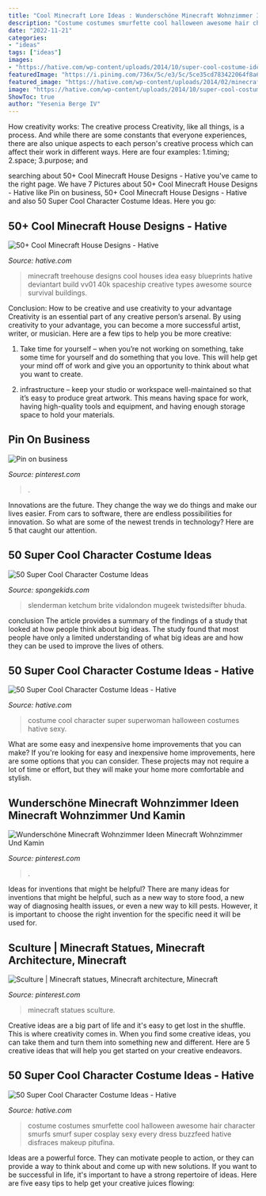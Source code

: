```yaml
---
title: "Cool Minecraft Lore Ideas : Wunderschöne Minecraft Wohnzimmer Ideen Minecraft Wohnzimmer Und Kamin"
description: "Costume costumes smurfette cool halloween awesome hair character smurfs smurf super cosplay sexy every dress buzzfeed hative disfraces makeup pitufina"
date: "2022-11-21"
categories:
- "ideas"
tags: ["ideas"]
images:
- "https://hative.com/wp-content/uploads/2014/10/super-cool-costume-ideas/13-superwoman-costume.jpg"
featuredImage: "https://i.pinimg.com/736x/5c/e3/5c/5ce35cd783422064f8a6d58da79d1664.jpg"
featured_image: "https://hative.com/wp-content/uploads/2014/02/minecraft-houses/treehouse-design-idea-5.jpg"
image: "https://hative.com/wp-content/uploads/2014/10/super-cool-costume-ideas/13-superwoman-costume.jpg"
ShowToc: true
author: "Yesenia Berge IV"
---
```



How creativity works: The creative process
Creativity, like all things, is a process. And while there are some constants that everyone experiences, there are also unique aspects to each person's creative process which can affect their work in different ways. Here are four examples: 1.timing; 2.space; 3.purpose; and 
	

		
searching about 50+ Cool Minecraft House Designs - Hative you've came to the right page. We have 7 Pictures about 50+ Cool Minecraft House Designs - Hative like Pin on business, 50+ Cool Minecraft House Designs - Hative and also 50 Super Cool Character Costume Ideas. Here you go:
		
    
## 50+ Cool Minecraft House Designs - Hative

<img loading=lazy src="https://hative.com/wp-content/uploads/2014/02/minecraft-houses/treehouse-design-idea-5.jpg" onerror="this.onerror=null;this.src='https://tse4.mm.bing.net/th?id=OIP.NJXm4Glxz7hRvYiXb5O67AHaFj&amp;pid=15.1';" alt="50+ Cool Minecraft House Designs - Hative">

_Source: hative.com_

>minecraft treehouse designs cool houses idea easy blueprints hative deviantart build vv01 40k spaceship creative types awesome source survival buildings. 

	

Conclusion: How to be creative and use creativity to your advantage
Creativity is an essential part of any creative person’s arsenal. By using creativity to your advantage, you can become a more successful artist, writer, or musician. Here are a few tips to help you be more creative:
1. Take time for yourself – when you’re not working on something, take some time for yourself and do something that you love. This will help get your mind off of work and give you an opportunity to think about what you want to create.

2. infrastructure – keep your studio or workspace well-maintained so that it’s easy to produce great artwork. This means having space for work, having high-quality tools and equipment, and having enough storage space to hold your materials.


    
## Pin On Business

<img loading=lazy src="https://i.pinimg.com/736x/03/b4/c6/03b4c6a991d345182fc3111898e34392.jpg" onerror="this.onerror=null;this.src='https://tse2.mm.bing.net/th?id=OIP.OgbtmTYeatAx8t2DUQLZrAHaKR&amp;pid=15.1';" alt="Pin on business">

_Source: pinterest.com_

>. 

	

Innovations are the future. They change the way we do things and make our lives easier. From cars to software, there are endless possibilities for innovation. So what are some of the newest trends in technology? Here are 5 that caught our attention.

    
## 50 Super Cool Character Costume Ideas

<img loading=lazy src="https://spongekids.com/wp-content/uploads/2014/10/super-cool-costume-ideas/36-slenderman-costume.jpg" onerror="this.onerror=null;this.src='https://tse3.mm.bing.net/th?id=OIP.s4IXIGjObFoAqzG8gelpBAHaLG&amp;pid=15.1';" alt="50 Super Cool Character Costume Ideas">

_Source: spongekids.com_

>slenderman ketchum brite vidalondon mugeek twistedsifter bhuda. 

	

conclusion
The article provides a summary of the findings of a study that looked at how people think about big ideas. The study found that most people have only a limited understanding of what big ideas are and how they can be used to improve the lives of others.

    
## 50 Super Cool Character Costume Ideas - Hative

<img loading=lazy src="https://hative.com/wp-content/uploads/2014/10/super-cool-costume-ideas/13-superwoman-costume.jpg" onerror="this.onerror=null;this.src='https://tse3.mm.bing.net/th?id=OIP.UaBbFI7UmNL7FYnLT3LQkQHaLB&amp;pid=15.1';" alt="50 Super Cool Character Costume Ideas - Hative">

_Source: hative.com_

>costume cool character super superwoman halloween costumes hative sexy. 

	

What are some easy and inexpensive home improvements that you can make?
If you're looking for easy and inexpensive home improvements, here are some options that you can consider. These projects may not require a lot of time or effort, but they will make your home more comfortable and stylish.

    
## Wunderschöne Minecraft Wohnzimmer Ideen Minecraft Wohnzimmer Und Kamin

<img loading=lazy src="https://i.pinimg.com/736x/fa/7f/44/fa7f44be885e8847dd18be7ae49aafa7.jpg" onerror="this.onerror=null;this.src='https://tse3.mm.bing.net/th?id=OIP.bALRVmQYfFA1lg73ZLGOWQHaDo&amp;pid=15.1';" alt="Wunderschöne Minecraft Wohnzimmer Ideen Minecraft Wohnzimmer Und Kamin">

_Source: pinterest.com_

>. 

	

Ideas for inventions that might be helpful?
There are many ideas for inventions that might be helpful, such as a new way to store food, a new way of diagnosing health issues, or even a new way to kill pests. However, it is important to choose the right invention for the specific need it will be used for.

    
## Sculture | Minecraft Statues, Minecraft Architecture, Minecraft

<img loading=lazy src="https://i.pinimg.com/736x/5c/e3/5c/5ce35cd783422064f8a6d58da79d1664.jpg" onerror="this.onerror=null;this.src='https://tse3.mm.bing.net/th?id=OIP.R0xKXnKhwO7AgSMEJSoyGQHaKR&amp;pid=15.1';" alt="Sculture | Minecraft statues, Minecraft architecture, Minecraft">

_Source: pinterest.com_

>minecraft statues sculture. 

	

Creative ideas are a big part of life and it's easy to get lost in the shuffle. This is where creativity comes in. When you find some creative ideas, you can take them and turn them into something new and different. Here are 5 creative ideas that will help you get started on your creative endeavors.

    
## 50 Super Cool Character Costume Ideas - Hative

<img loading=lazy src="https://hative.com/wp-content/uploads/2014/10/super-cool-costume-ideas/33-smurfette-costume.jpg" onerror="this.onerror=null;this.src='https://tse3.mm.bing.net/th?id=OIP.cEExjpPPCuDd2QGurNYOwQHaLH&amp;pid=15.1';" alt="50 Super Cool Character Costume Ideas - Hative">

_Source: hative.com_

>costume costumes smurfette cool halloween awesome hair character smurfs smurf super cosplay sexy every dress buzzfeed hative disfraces makeup pitufina. 

	

Ideas are a powerful force. They can motivate people to action, or they can provide a way to think about and come up with new solutions. If you want to be successful in life, it's important to have a strong repertoire of ideas. Here are five easy tips to help get your creative juices flowing: 

